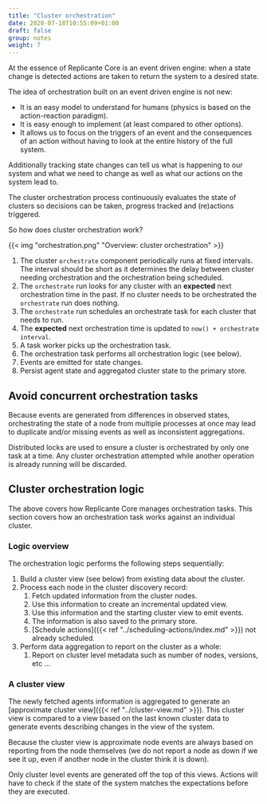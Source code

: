 ```yaml
---
title: "Cluster orchestration"
date: 2020-07-18T10:55:09+01:00
draft: false
group: notes
weight: 7
---
```


At the essence of Replicante Core is an event driven engine: when a state change is
detected actions are taken to return the system to a desired state.

The idea of orchestration built on an event driven engine is not new:

* It is an easy model to understand for humans (physics is based on the action-reaction paradigm).
* It is easy enough to implement (at least compared to other options).
* It allows us to focus on the triggers of an event and the consequences of an action without
  having to look at the entire history of the full system.

Additionally tracking state changes can tell us what is happening to our system
and what we need to change as well as what our actions on the system lead to.

The cluster orchestration process continuously evaluates the state of clusters
so decisions can be taken, progress tracked and (re)actions triggered.

So how does cluster orchestration work?

{{< img "orchestration.png" "Overview: cluster orchestration" >}}

  1. The cluster `orchestrate` component periodically runs at fixed intervals.
     The interval should be short as it determines the delay between cluster
     needing orchestration and the orchestration being scheduled.
  2. The `orchestrate` run looks for any cluster with an **expected** next orchestration time in the past.
     If no cluster needs to be orchestrated the `orchestrate` run does nothing.
  3. The `orchestrate` run schedules an orchestrate task for each cluster that needs to run.
  4. The **expected** next orchestration time is updated to `now() + orchestrate interval`.
  5. A task worker picks up the orchestration task.
  6. The orchestration task performs all orchestration logic (see below).
  7. Events are emitted for state changes.
  8. Persist agent state and aggregated cluster state to the primary store.

## Avoid concurrent orchestration tasks

Because events are generated from differences in observed states, orchestrating the state of
a node from multiple processes at once may lead to duplicate and/or missing events as well
as inconsistent aggregations.

Distributed locks are used to ensure a cluster is orchestrated by only one task at a time.
Any cluster orchestration attempted while another operation is already running will be discarded.

## Cluster orchestration logic

The above covers how Replicante Core manages orchestration tasks.
This section covers how an orchestration task works against an individual cluster.

### Logic overview

The orchestration logic performs the following steps sequentially:

1. Build a cluster view (see below) from existing data about the cluster.
2. Process each node in the cluster discovery record:
   1. Fetch updated information from the cluster nodes.
   2. Use this information to create an incremental updated view.
   3. Use this information and the starting cluster view to emit events.
   4. The information is also saved to the primary store.
   5. [Schedule actions]({{< ref "../scheduling-actions/index.md" >}}) not already scheduled.
3. Perform data aggregation to report on the cluster as a whole:
   1. Report on cluster level metadata such as number of nodes, versions, etc ...

### A cluster view

The newly fetched agents information is aggregated to generate an
[approximate cluster view]({{< ref "../cluster-view.md" >}}).
This cluster view is compared to a view based on the last known cluster data
to generate events describing changes in the view of the system.

Because the cluster view is approximate node events are always based on reporting from the node
themselves (we do not report a node as down if we see it up, even if another node in the cluster
think it is down).

Only cluster level events are generated off the top of this views.
Actions will have to check if the state of the system matches the expectations before they are executed.
